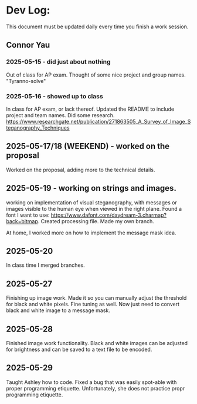 # Dev Log:

This document must be updated daily every time you finish a work session.

## Connor Yau

### 2025-05-15 - did just about nothing
Out of class for AP exam. Thought of some nice project and group names. "Tyranno-solve"

### 2025-05-16 - showed up to class
In class for AP exam, or lack thereof. Updated the README to include project and team names. Did some research.
https://www.researchgate.net/publication/271863505_A_Survey_of_Image_Steganography_Techniques

## 2025-05-17/18 (WEEKEND) - worked on the proposal
Worked on the proposal, adding more to the technical details.

## 2025-05-19 - working on strings and images.
working on implementation of visual steganography, with messages or images visible to the human eye when viewed in the right plane. Found a font I want to use: https://www.dafont.com/daydream-3.charmap?back=bitmap. Created processing file. Made my own branch.

At home, I worked more on how to implement the message mask idea.

## 2025-05-20
In class time I merged branches.

## 2025-05-27
Finishing up image work. Made it so you can manually adjust the threshold for black and white pixels. Fine tuning as well. Now just need to convert black and white image to a message mask.

## 2025-05-28
Finished image work functionality. Black and white images can be adjusted for brightness and can be saved to a text file to be encoded.

## 2025-05-29
Taught Ashley how to code. Fixed a bug that was easily spot-able with proper programming etiquette. Unfortunately, she does not practice propr programming etiquette.

